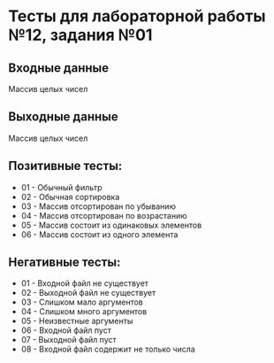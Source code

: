 # Тесты для лабораторной работы №12, задания №01

## Входные данные
Массив целых чисел

## Выходные данные
Массив целых чисел

## Позитивные тесты:
- 01 - Обычный фильтр
- 02 - Обычная сортировка
- 03 - Массив отсортирован по убыванию
- 04 - Массив отсортирован по возрастанию
- 05 - Массив состоит из одинаковых элементов
- 06 - Массив состоит из одного элемента

## Негативные тесты:
- 01 - Входной файл не существует
- 02 - Выходной файл не существует
- 03 - Слишком мало аргументов
- 04 - Слишком много аргументов
- 05 - Неизвестные аргументы
- 06 - Входной файл пуст
- 07 - Выходной файл пуст
- 08 - Входной файл содержит не только числа

